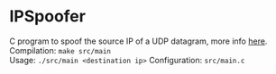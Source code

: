 # IPSpoofer
C program to spoof the source IP of a UDP datagram, more info [here](https://dev.to/conner). <br />
Compilation: `make src/main` <br />
Usage: `./src/main <destination ip>`
Configuration: `src/main.c`
